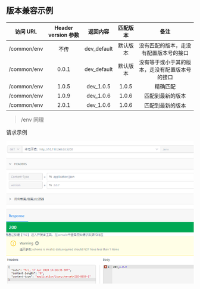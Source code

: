 
## 版本兼容示例

访问 URL | Header version 参数 | 返回内容 | 匹配版本 | 备注 |
:--------------------: | :----: | :---------------: | :----: | :----:
/common/env | 不传 | dev_default | 默认版本 | 没有匹配的版本，走没有配置版本号的接口 |
/common/env | 0.0.1 | dev_default | 默认版本 | 没有等于或小于其的版本，走没有配置版本号的接口 |
/common/env | 1.0.5 | dev_1.0.5 | 1.0.5 | 精确匹配 |
/common/env | 1.0.9 | dev_1.0.6 | 1.0.6 | 匹配到最新的版本 |
/common/env | 2.0.1 | dev_1.0.6 | 1.0.6 | 匹配到最新的版本 |
> /env 同理

请求示例

![image](request_demo.png)
